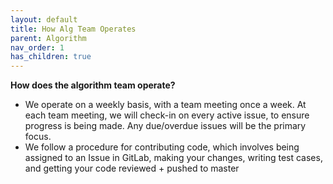 ```yaml
---
layout: default
title: How Alg Team Operates
parent: Algorithm
nav_order: 1
has_children: true
---
```


**How does the algorithm team operate?**

- We operate on a weekly basis, with a team meeting once a week. At each team meeting, we will check-in on every active issue, to ensure progress is being made. Any due/overdue issues will be the primary focus.
- We follow a procedure for contributing code, which involves being assigned to an Issue in GitLab, making your changes, writing test cases, and getting your code reviewed + pushed to master